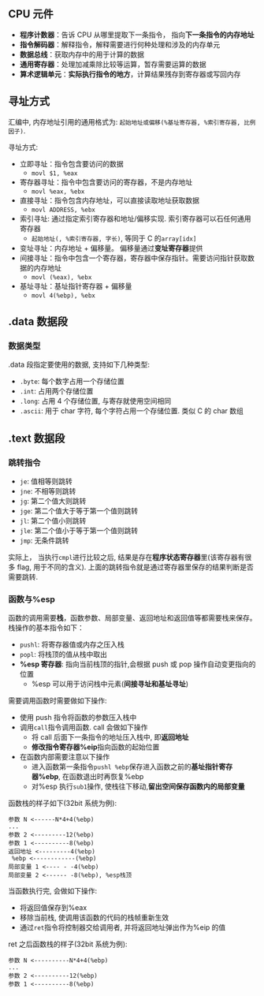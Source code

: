 ## CPU 元件

- **程序计数器**：告诉 CPU 从哪里提取下一条指令， 指向**下一条指令的内存地址**
- **指令解码器**：解释指令，解释需要进行何种处理和涉及的内存单元
- **数据总线**：获取内存中的用于计算的数据
- **通用寄存器**：处理加减乘除比较等运算，暂存需要运算的数据
- **算术逻辑单元**：**实际执行指令的地方**，计算结果残存到寄存器或写回内存

## 寻址方式

汇编中, 内存地址引用的通用格式为: `起始地址或偏移(%基址寄存器, %索引寄存器, 比例因子)`.

寻址方式:

- 立即寻址：指令包含要访问的数据
  - `movl $1, %eax`
- 寄存器寻址：指令中包含要访问的寄存器，不是内存地址
  - `movl %eax, %ebx`
- 直接寻址：指令包含内存地址，可以直接读取地址获取数据
  - `movl ADDRESS, %ebx`
- 索引寻址: 通过指定索引寄存器和地址/偏移实现. 索引寄存器可以石任何通用寄存器
  - `起始地址(, %索引寄存器, 字长)`, 等同于 C 的`array[idx]`
- 变址寻址：内存地址 + 偏移量。 偏移量通过**变址寄存器**提供
- 间接寻址：指令中包含一个寄存器，寄存器中保存指针。需要访问指针获取数据的内存地址
  - `movl (%eax), %ebx`
- 基址寻址：基址指针寄存器 + 偏移量
  - `movl 4(%ebp), %ebx`

## .data 数据段

### 数据类型

.data 段指定要使用的数据, 支持如下几种类型:

- `.byte`: 每个数字占用一个存储位置
- `.int`: 占用两个存储位置
- `.long`: 占用 4 个存储位置, 与寄存就使用空间相同
- `.ascii`: 用于 char 字符, 每个字符占用一个存储位置. 类似 C 的 char 数组

## .text 数据段

### 跳转指令

- `je`: 值相等则跳转
- `jne`: 不相等则跳转
- `jg`: 第二个值大则跳转
- `jge`: 第二个值大于等于第一个值则跳转
- `jl`: 第二个值小则跳转
- `jle`: 第二个值小于等于第一个值则跳转
- `jmp`: 无条件跳转

实际上， 当执行`cmpl`进行比较之后, 结果是存在**程序状态寄存器**里(该寄存器有很多 flag, 用于不同的含义). 上面的跳转指令就是通过寄存器里保存的结果判断是否需要跳转.

### 函数与%esp

函数的调用需要**栈**，函数参数、局部变量、返回地址和返回值等都需要栈来保存。
栈操作的基本指令如下：

- `pushl`: 将寄存器值或内存之压入栈
- `popl`: 将栈顶的值从栈中取出
- **%esp 寄存器**: 指向当前栈顶的指针,会根据 push 或 pop 操作自动变更指向的位置
  - %esp 可以用于访问栈中元素(**间接寻址和基址寻址**)

需要调用函数时需要做如下操作:

- 使用 push 指令将函数的参数压入栈中
- 调用`call`指令调用函数. call 会做如下操作
  - 将 call 后面下一条指令的地址压入栈中, 即**返回地址**
  - **修改指令寄存器%eip**指向函数的起始位置
- 在函数内部需要注意以下操作
  - 进入函数第一条指令`pushl %ebp`保存进入函数之前的**基址指针寄存器%ebp**, 在函数退出时再恢复%ebp
  - 对%esp 执行`sub1`操作, 使栈往下移动,**留出空间保存函数内的局部变量**

函数栈的样子如下(32bit 系统为例):

```
参数 N <------N*4+4(%ebp)
...
参数 2 <---------12(%ebp)
参数 1 <----------8(%ebp)
返回地址 <---------4(%ebp)
 %ebp <------------(%ebp)
局部变量 1 <---- - -4(%ebp)
局部变量 2 <------ -8(%ebp), %esp栈顶
```

当函数执行完, 会做如下操作:

- 将返回值保存到%eax
- 移除当前栈, 使调用该函数的代码的栈帧重新生效
- 通过`ret`指令将控制器交给调用者, 并将返回地址弹出作为%eip 的值

ret 之后函数栈的样子(32bit 系统为例):

```
参数 N <----------N*4+4(%ebp)
...
参数 2 <----------12(%ebp)
参数 1 <----------8(%ebp)
```
